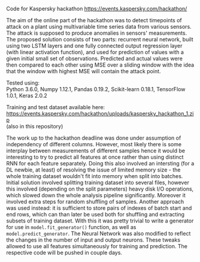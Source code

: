 Code for Kaspersky hackathon https://events.kaspersky.com/hackathon/  

The aim of the online part of the hackathon was to detect timepoints of attack on a plant using multivariable time series data from various sensors. The attack is supposed to produce anomalies in sensors' measurements.  
The proposed solution consists of two parts: recurrent neural network, built using two LSTM layers and one fully connected output regression layer (with linear activation function), and used for prediction of values with a given initial small set of observations. Predicted and actual values were then compared to each other using MSE over a sliding window with the idea that the window with highest MSE will contain the attack point.

Tested using:  
Python 3.6.0, Numpy 1.12.1, Pandas 0.19.2, Scikit-learn 0.18.1, TensorFlow 1.0.1, Keras 2.0.2  

Training and test dataset available here:  
https://events.kaspersky.com/hackathon/uploads/kaspersky_hackathon_1.zip  
(also in this repository)

The work up to the hackathon deadline was done under assumption of independency of different columns. However, most likely there is some interplay between measurements of different samples hence it would be interesting to try to predict all features at once rather than using distinct RNN for each feature separately. Doing this also involved an intersting (for a DL newbie, at least) of resolving the issue of limited memory size - the whole training dataset wouldn't fit into memory when split into batches. Initial solution involved splitting training dataset into several files, however this involved (depending on the split parameters) heavy disk I/O operations, which slowed down the whole analysis pipeline significantly. Moreover it involved extra steps for random shuffling of samples. Another approach was used instead: it is sufficient to store pairs of indexes of batch start and end rows, which can than later be used both for shuffling and extracting subsets of training dataset. With this it was pretty trivial to write a generator for use in `model.fit_generator()` function, as well as `model.predict_generator`. The Neural Network was also modified to reflect the changes in the number of input and output neurons. These tweaks allowed to use all features simultaneously for training and prediction. The respective code will be pushed in couple days.
